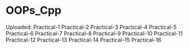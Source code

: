 # OOPs_Cpp
Uploaded:
Practical-1
Practical-2
Practical-3
Practical-4
Practical-5
Practical-6
Practical-7
Practical-8
Practical-9
Practical-10
Practical-11
Practical-12
Practical-13
Practical-14
Practical-15
Practical-16
